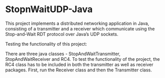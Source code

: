 # StopnWaitUDP-Java
This project implements a distributed networking application in Java, consisting of a transmitter and a receiver which communicate using the Stop-and-Wait RDT protocol over Java’s UDP sockets.


Testing the functionality of this project:

 There are three java classes - StopAndWaitTransmitter, StopAndWaitReceiver and RC4. To test the functionality of the project, the RC4 class has to be included in both the transmitter as well as receiver packages. 
 First, run the Receiver class and then the Transmitter class.
